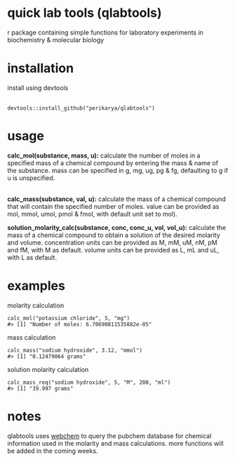 # quick lab tools (qlabtools)
r package containing simple functions for laboratory experiments in biochemistry &amp; molecular biology

<h1>installation</h1>
install using devtools <br><br>

```
devtools::install_github("perikarya/qlabtools")
```

<h1>usage</h1>
<b>calc_mol(substance, mass, u):</b> calculate the number of moles in a specified mass of a chemical compound by entering the mass & name of the substance. mass can be specified in g, mg, ug, pg & fg, defaulting to g if u is unspecified. <br><br>

<b>calc_mass(substance, val, u):</b> calculate the mass of a chemical compound that will contain the specified number of moles. value can be provided as mol, mmol, umol, pmol & fmol, with default unit set to mol).

<b>solution_molarity_calc(substance, conc, conc_u, vol, vol_u):</b> calculate the mass of a chemical compound to obtain a solution of the desired molarity and volume. concentration units can be provided as M, mM, uM, nM, pM and fM, with M as default. volume units can be provided as L, mL and uL, with L as default.

<h1>examples</h1>

molarity calculation

```
calc_mol("potassium chloride", 5, "mg")
#> [1] "Number of moles: 6.70690811535882e-05"
```

mass calculation

```
calc_mass("sodium hydroxide", 3.12, "mmol")
#> [1] "0.12479064 grams"
```

solution molarity calculation

```
calc_mass_req("sodium hydroxide", 5, "M", 200, "ml")
#> [1] "39.997 grams"
```

<h1>notes</h1>

qlabtools uses <a href="https://github.com/ropensci/webchem">webchem</a> to query the pubchem database for chemical information used in the molarity and mass calculations. more functions will be added in the coming weeks.

